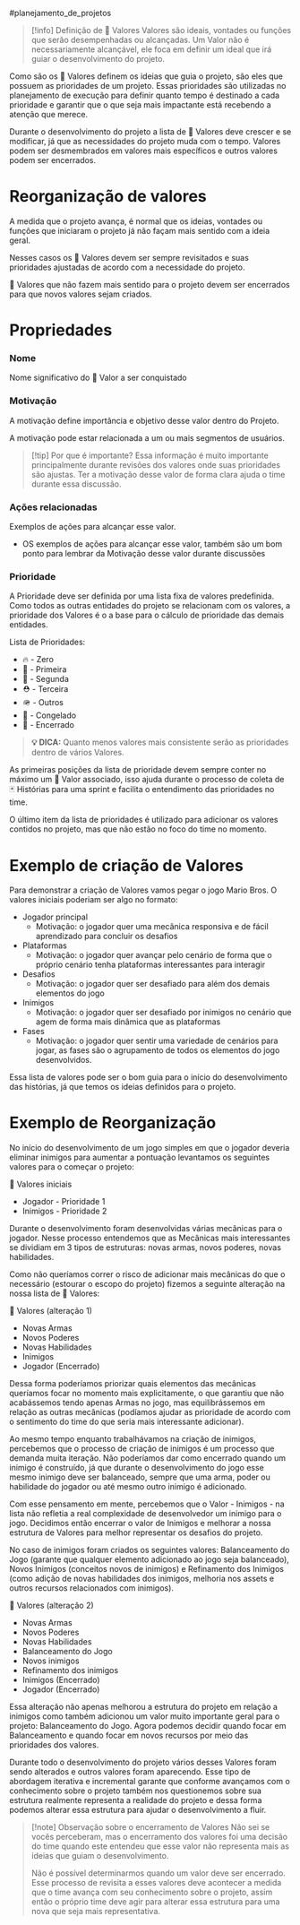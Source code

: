 #planejamento_de_projetos 

> [!info] Definição de 🌟 Valores
> Valores são ideais, vontades ou funções que serão desempenhadas ou alcançadas. Um Valor não é necessariamente alcançável, ele foca em definir um ideal que irá guiar o desenvolvimento do projeto.

Como são os 🌟 Valores definem os ideias que guia o projeto, são eles que possuem as prioridades de um projeto. Essas prioridades são utilizadas no planejamento de execução para definir quanto tempo é destinado a cada prioridade e garantir que o que seja mais impactante está recebendo a atenção que merece.

Durante o desenvolvimento do projeto a lista de 🌟 Valores deve crescer e se modificar, já que as necessidades do projeto muda com o tempo. Valores podem ser desmembrados em valores mais específicos e outros valores podem ser encerrados.

# Reorganização de valores

A medida que o projeto avança, é normal que os ideias, vontades ou funções que iniciaram o projeto já não façam mais sentido com a ideia geral.

Nesses casos os 🌟 Valores devem ser sempre revisitados e suas prioridades ajustadas de acordo com a necessidade do projeto.

🌟 Valores que não fazem mais sentido para o projeto devem ser encerrados para que novos valores sejam criados.

# Propriedades

### Nome

Nome significativo do 🌟 Valor a ser conquistado
### Motivação

A motivação define importância e objetivo desse valor dentro do Projeto.

A motivação pode estar relacionada a um ou mais segmentos de usuários.

> [!tip] Por que é importante?
> Essa informação é muito importante principalmente durante revisões dos valores onde suas prioridades são ajustas. Ter a motivação desse valor de forma clara ajuda o time durante essa discussão.

### Ações relacionadas

Exemplos de ações para alcançar esse valor.
  - OS exemplos de ações para alcançar esse valor, também são um bom ponto para lembrar da Motivação desse valor durante discussões
### Prioridade

A Prioridade deve ser definida por uma lista fixa de valores predefinida. Como todos as outras entidades do projeto se relacionam com os valores, a prioridade dos Valores é o a base para o cálculo de prioridade das demais entidades.

Lista de Prioridades:

- 🔥 - Zero
- 🎈 - Primeira
- 👑 - Segunda
- ⛑️ - Terceira
- 🪖 - Outros
- 🥶 - Congelado
- 🛑 - Encerrado
  
> **💡 DICA:** Quanto menos valores mais consistente serão as prioridades dentro de vários Valores. 

As primeiras posições da lista de prioridade devem sempre conter no máximo um 🌟 Valor associado, isso ajuda durante o processo de coleta de 🃏 Histórias para uma sprint e facilita o entendimento das prioridades no time.

O último item da lista de prioridades é utilizado para adicionar os valores contidos no projeto, mas que não estão no foco do time no momento.

# Exemplo de criação de Valores

Para demonstrar a criação de Valores vamos pegar o jogo Mario Bros. O valores iniciais poderiam ser algo no formato:

- Jogador principal
	- Motivação: o jogador quer uma mecânica responsiva e de fácil aprendizado para concluir os desafios
- Plataformas
	- Motivação: o jogador quer avançar pelo cenário de forma que o próprio cenário tenha plataformas interessantes para interagir
- Desafios
	- Motivação: o jogador quer ser desafiado para além dos demais elementos do jogo
- Inimigos
	- Motivação: o jogador quer ser desafiado por inimigos no cenário que agem de forma mais dinâmica que as plataformas
- Fases
	- Motivação: o jogador quer sentir uma variedade de cenários para jogar, as fases são o agrupamento de todos os elementos do jogo desenvolvidos.

Essa lista de valores pode ser o bom guia para o início do desenvolvimento das histórias, já que temos os ideias definidos para o projeto.
# Exemplo de Reorganização

No início do desenvolvimento de um jogo simples em que o jogador deveria eliminar inimigos para aumentar a pontuação levantamos os seguintes valores para o começar o projeto:

🌟 Valores iniciais
- Jogador - Prioridade 1
- Inimigos - Prioridade 2

Durante o desenvolvimento foram desenvolvidas várias mecânicas para o jogador. Nesse processo entendemos que as Mecânicas mais interessantes se dividiam em 3 tipos de estruturas: novas armas, novos poderes, novas habilidades. 

Como não queríamos correr o risco de adicionar mais mecânicas do que o necessário (estourar o escopo do projeto) fizemos a seguinte alteração na nossa lista de 🌟 Valores:

🌟 Valores (alteração 1)
- Novas Armas
- Novos Poderes
- Novas Habilidades
- Inimigos
- Jogador (Encerrado)

Dessa forma poderíamos priorizar quais elementos das mecânicas queríamos focar no momento mais explicitamente, o que garantiu que não acabássemos tendo apenas Armas no jogo, mas equilibrássemos em relação as outras mecânicas (podíamos ajudar as prioridade de acordo com o sentimento do time do que seria mais interessante adicionar).

Ao mesmo tempo enquanto trabalhávamos na criação de inimigos, percebemos que o processo de criação de inimigos é um processo que demanda muita iteração. Não poderíamos dar como encerrado quando um inimigo é construído, já que durante o desenvolvimento do jogo esse mesmo inimigo deve ser balanceado, sempre que uma arma, poder ou habilidade do jogador ou até mesmo outro inimigo é adicionado.

Com esse pensamento em mente, percebemos que o Valor - Inimigos - na lista não refletia a real complexidade de desenvolvedor um inimigo para o jogo. Decidimos então encerrar o valor de Inimigos e melhorar a nossa estrutura de Valores para melhor representar os desafios do projeto. 

No caso de inimigos foram criados os seguintes valores: Balanceamento do Jogo (garante que qualquer elemento adicionado ao jogo seja balanceado), Novos Inimigos (conceitos novos de inimigos) e Refinamento dos Inimigos (como adição de novas habilidades dos inimigos, melhoria nos assets e outros recursos relacionados com inimigos).

🌟 Valores (alteração 2)
- Novas Armas
- Novos Poderes
- Novas Habilidades
- Balanceamento do Jogo
- Novos inimigos
- Refinamento dos inimigos
- Inimigos (Encerrado)
- Jogador (Encerrado)

Essa alteração não apenas melhorou a estrutura do projeto em relação a inimigos como também adicionou um valor muito importante geral para o projeto: Balanceamento do Jogo. Agora podemos decidir quando focar em Balanceamento e quando focar em novos recursos por meio das prioridades dos valores.

Durante todo o desenvolvimento do projeto vários desses Valores foram sendo alterados e outros valores foram aparecendo. Esse tipo de abordagem iterativa e incremental garante que conforme avançamos com o conhecimento sobre o projeto também nos questionemos sobre sua estrutura realmente representa a realidade do projeto e dessa forma podemos alterar essa estrutura para ajudar o desenvolvimento a fluir.

> [!note] Observação sobre o encerramento de Valores
> Não sei se vocês perceberam, mas o encerramento dos valores foi uma decisão do time quando este entendeu que esse valor não representa mais as ideias que guiam o desenvolvimento.
> 
> Não é possível determinarmos quando um valor deve ser encerrado. Esse processo de revisita a esses valores deve acontecer a medida que o time avança com seu conhecimento sobre o projeto, assim então o próprio time deve agir para alterar essa estrutura para uma nova que seja mais representativa.